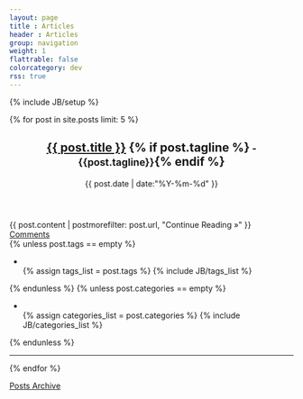 ```yaml
---
layout: page
title : Articles
header : Articles
group: navigation
weight: 1
flattrable: false
colorcategory: dev
rss: true
---
```

{% include JB/setup %}

{% for post in site.posts limit: 5 %}

<article class="post post-list">
	<header>
		<div class="row-fluid">
			<div class="span9 post-title">
				<h1>
					<a title="Permalink to {{ post.title }}" href="{{post.url}}/">{{ post.title }}</a>
					{% if post.tagline %}<small> - {{post.tagline}}</small>{% endif %}
				</h1>
			</div>
			<div class="span2 offset1 post-title">
				<div class="date">
					<i class="icon-time"> </i>
					{{ post.date | date:"%Y-%m-%d" }}
				</div>
			</div>
		</div>
	</header>
	<div class="row-fluid">
		<div class="span9 post-wrapper">
			<div class="post-content">
				{{ post.content | postmorefilter: post.url, "Continue Reading &raquo;" }}
			</div>
		</div>
		<div class="span2 offset1 post-wrapper post-sidebar">			
			<div class="comments-heading">
				<i class="icon-comments"> </i>
				<a href="{{ post.url }}/#disqus_thread">Comments</a>
			</div>
			<div class="meta-info">
				{% unless post.tags == empty %}
				<div>
					<ul class="tag_box inline valign-middle">
						<li><i class="icon-tags valign-middle float-left"> </i></li>
						{% assign tags_list = post.tags %}
						{% include JB/tags_list %}
					</ul>
				</div>
				{% endunless %}
				{% unless post.categories == empty %}
				<div>
					<ul class="tag_box inline valign-middle">
					<li><i class="icon-folder-open valign-middle float-left"> </i></li>
						{% assign categories_list = post.categories %}
						{% include JB/categories_list %}
					</ul>
				</div>
				{% endunless %}
			</div>
			<div class="flattr-div">
				<a class="FlattrButton" 
					href="http://remyg.fr{{ page.url }}" 
					title="{{ page.title }}" 
					rel="flattr;tags:blog;"> </a>
			</div>
		</div>
	</div>
	<div class="row-fluid">
		<div class="span12">
			<hr/>
		</div>
	</div>
</article>

{% endfor %}

<p>
<a href="{{ BASE_PATH }}{{ site.JB.archive_path }}">Posts Archive</a>
</p>